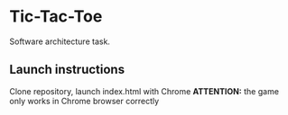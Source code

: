 # Tic-Tac-Toe
Software architecture task.
## Launch instructions
Clone repository, launch index.html with Chrome
**ATTENTION:** the game only works in Chrome browser correctly
